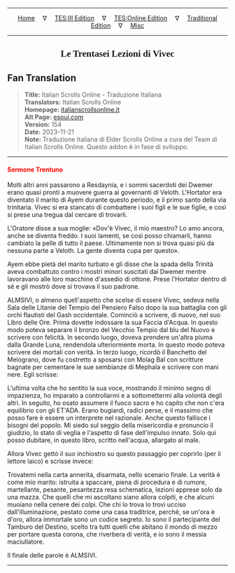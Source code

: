 
---

<!-- Jekyll Page Links -->

<center>
<a href="../../../../../index.html">Home</a>
&emsp;&nabla;&emsp;
<a href="../../../../index-tes3.html">TES:III Edition</a>
&emsp;&nabla;&emsp;
<a href="../../../../index-teso.html">TES:Online Edition</a>
&emsp;&nabla;&emsp;
<a href="../../../../index-traditional.html">Traditional Edition</a>
&emsp;&nabla;&emsp;
<a href="../../../../index-misc.html">Misc</a>
</center>

<!-- Markdown Body Below: -->

---

<center>
<h2><span style="font-family:Georgia">Le Trentasei Lezioni di Vivec</span></h2>
</center>

## Fan Translation

> __Title:__ Italian Scrolls Online - Traduzione Italiana\
> __Translators:__ Italian Scrolls Online\
> __Homepage:__ [italianscrollsonline.it][1]\
> __Alt Page:__ [esoui.com][2]\
> __Version:__ 154\
> __Date:__ 2023-11-21\
> __Note:__ Traduzione Italiana di Elder Scrolls Online a cura del Team di Italian Scrolls Online. Questo addon è in fase di sviluppo.

[1]: http://italianscrollsonline.it/
[2]: https://www.esoui.com/downloads/info2854-ItalianScrollsOnline-TraduzioneItaliana.html

---

#### <span style="color:red">Sermone Trentuno</span>

Molti altri anni passarono a Resdaynia, e i sommi sacerdoti dei Dwemer erano quasi pronti a muovere guerra ai governanti di Veloth. L'Hortator era diventato il marito di Ayem durante questo periodo, e il primo santo della via trinitaria. Vivec si era stancato di combattere i suoi figli e le sue figlie, e così si prese una tregua dal cercare di trovarli.

L'Oratore disse a sua moglie: «Dov'è Vivec, il mio maestro? Lo amo ancora, anche se diventa freddo. I suoi lamenti, se così posso chiamarli, hanno cambiato la pelle di tutto il paese. Ultimamente non si trova quasi più da nessuna parte a Veloth. La gente diventa cupa per questo».

Ayem ebbe pietà del marito turbato e gli disse che la spada della Trinità aveva combattuto contro i mostri minori suscitati dai Dwemer mentre lavoravano alle loro macchine d'assedio di ottone. Prese l'Hortator dentro di sé e gli mostrò dove si trovava il suo padrone.

ALMSIVI, o almeno quell'aspetto che scelse di essere Vivec, sedeva nella Sala delle Litanie del Tempio del Pensiero Falso dopo la sua battaglia con gli orchi flautisti del Gash occidentale. Cominciò a scrivere, di nuovo, nel suo Libro delle Ore. Prima dovette indossare la sua Faccia d'Acqua. In questo modo poteva separare il bronzo del Vecchio Tempio dal blu del Nuovo e scrivere con felicità. In secondo luogo, doveva prendere un'altra piuma dalla Grande Luna, rendendola ulteriormente morta. In questo modo poteva scrivere dei mortali con verità. In terzo luogo, ricordò il Banchetto del Melograno, dove fu costretto a sposarsi con Molag Bal con scritture bagnate per cementare le sue sembianze di Mephala e scrivere con mani nere. Egli scrisse:

L'ultima volta che ho sentito la sua voce, mostrando il minimo segno di impazienza, ho imparato a controllarmi e a sottomettermi alla volontà degli altri. In seguito, ho osato assumere il fuoco sacro e ho capito che non c'era equilibrio con gli ET'ADA. Erano bugiardi, radici perse, e il massimo che posso fare è essere un interprete nel razionale. Anche questo fallisce i bisogni del popolo. Mi siedo sul seggio della misericordia e pronuncio il giudizio, lo stato di veglia e l'aspetto di fase dell'impulso innato. Solo qui posso dubitare, in questo libro, scritto nell'acqua, allargato al male.

Allora Vivec gettò il suo inchiostro su questo passaggio per coprirlo (per il lettore laico) e scrisse invece:

Trovatemi nella carta annerita, disarmata, nello scenario finale. La verità è come mio marito: istruita a spaccare, piena di procedura e di rumore, martellante, pesante, pesantezza resa schematica, lezioni apprese solo da una mazza. Che quelli che mi ascoltano siano allora colpiti, e che alcuni muoiano nella cenere dei colpi. Che chi lo trova lo trovi ucciso dall'illuminazione, pestato come una casa traditrice, perché, se un'ora è d'oro, allora immortale sono un codice segreto. Io sono il partecipante del Tamburo del Destino, scelto tra tutti quelli che abitano il mondo di mezzo per portare questa corona, che riverbera di verità, e io sono il messia maciullatore.

Il finale delle parole è ALMSIVI.

---
